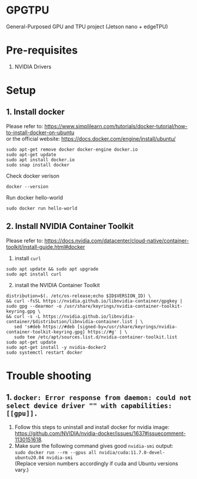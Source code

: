# GPGTPU
General-Purposed GPU and TPU project (Jetson nano + edgeTPU)

# Pre-requisites
1. NVIDIA Drivers

# Setup
## 1. Install docker
Please refer to: https://www.simplilearn.com/tutorials/docker-tutorial/how-to-install-docker-on-ubuntu \
or the official website: https://docs.docker.com/engine/install/ubuntu/

```
sudo apt-get remove docker docker-engine docker.io
sudo apt-get update
sudo apt install docker.io
sudo snap install docker
```
Check docker verison
```
docker --version
```
Run docker hello-world
```
sudo docker run hello-world
```

## 2. Install NVIDIA Container Toolkit 
Please refer to: https://docs.nvidia.com/datacenter/cloud-native/container-toolkit/install-guide.html#docker

1. install ```curl```
```
sudo apt update && sudo apt upgrade
sudo apt install curl
```
2. install the NVIDIA Container Toolkit
``` 
distribution=$(. /etc/os-release;echo $ID$VERSION_ID) \
&& curl -fsSL https://nvidia.github.io/libnvidia-container/gpgkey | sudo gpg --dearmor -o /usr/share/keyrings/nvidia-container-toolkit-keyring.gpg \
&& curl -s -L https://nvidia.github.io/libnvidia-container/$distribution/libnvidia-container.list | \
   sed 's#deb https://#deb [signed-by=/usr/share/keyrings/nvidia-container-toolkit-keyring.gpg] https://#g' | \
   sudo tee /etc/apt/sources.list.d/nvidia-container-toolkit.list
sudo apt-get update
sudo apt-get install -y nvidia-docker2
sudo systemctl restart docker
```


# Trouble shooting
## 1. ```docker: Error response from daemon: could not select device driver "" with capabilities: [[gpu]].``` 
1. Follow this steps to uninstall and install docker for nvidia image: https://github.com/NVIDIA/nvidia-docker/issues/1637#issuecomment-1130151618. 
2. Make sure the following command gives good ```nvidia-smi``` output: \
```sudo docker run --rm --gpus all nvidia/cuda:11.7.0-devel-ubuntu20.04 nvidia-smi``` \
(Replace version numbers accordingly if cuda and Ubuntu versions vary.)
